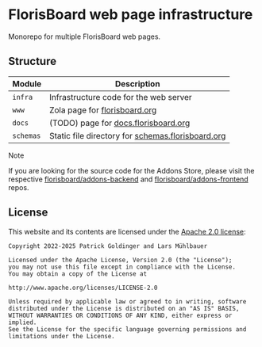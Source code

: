 # FlorisBoard web page infrastructure

Monorepo for multiple FlorisBoard web pages.

## Structure

Module | Description
---|---
`infra` | Infrastructure code for the web server
`www` | Zola page for [florisboard.org](https://florisboard.org)
`docs` | (TODO) page for [docs.florisboard.org](https://docs.florisboard.org)
`schemas` | Static file directory for [schemas.florisboard.org](https://schemas.florisboard.org)

> [!NOTE]
> If you are looking for the source code for the Addons Store, please visit the respective [florisboard/addons-backend](https://github.com/florisboard/addons-backend) and [florisboard/addons-frontend](https://github.com/florisboard/addons-frontend) repos.

## License

This website and its contents are licensed under the [Apache 2.0 license](LICENSE):

```
Copyright 2022-2025 Patrick Goldinger and Lars Mühlbauer

Licensed under the Apache License, Version 2.0 (the "License");
you may not use this file except in compliance with the License.
You may obtain a copy of the License at

http://www.apache.org/licenses/LICENSE-2.0

Unless required by applicable law or agreed to in writing, software
distributed under the License is distributed on an "AS IS" BASIS,
WITHOUT WARRANTIES OR CONDITIONS OF ANY KIND, either express or implied.
See the License for the specific language governing permissions and
limitations under the License.
```
